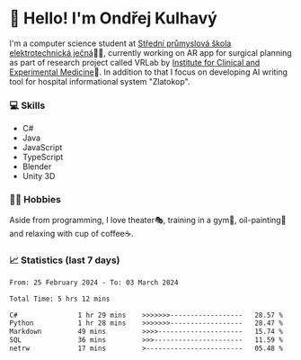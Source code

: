 # 👋 Hello! I'm Ondřej Kulhavý

I'm a computer science student at [Střední průmyslová škola elektrotechnická ječná](https://www.spsejecna.cz/)👨‍🎓, currently working on AR app for surgical planning as part of research project called VRLab by [Institute for Clinical and Experimental Medicine](https://www.ikem.cz/en/)🏥.
In addition to that I focus on developing AI writing tool for hospital informational system "Zlatokop".

### 💻 Skills
- C#
- Java
- JavaScript
- TypeScript
- Blender
- Unity 3D

### 🏋️‍♂️ Hobbies

Aside from programming, I love theater🎭, training in a gym💪, oil-painting🎨 and relaxing with cup of coffee☕.
### 📈 Statistics (last 7 days)
<!--START_SECTION:waka-->

```txt
From: 25 February 2024 - To: 03 March 2024

Total Time: 5 hrs 12 mins

C#               1 hr 29 mins    >>>>>>>------------------   28.57 %
Python           1 hr 28 mins    >>>>>>>------------------   28.47 %
Markdown         49 mins         >>>>---------------------   15.74 %
SQL              36 mins         >>>----------------------   11.59 %
netrw            17 mins         >------------------------   05.48 %
```

<!--END_SECTION:waka-->



